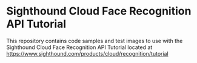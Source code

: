 # Sighthound Cloud Face Recognition API Tutorial

This repository contains code samples and test images to use with the Sighthound Cloud Face Recognition API Tutorial located at https://www.sighthound.com/products/cloud/recognition/tutorial